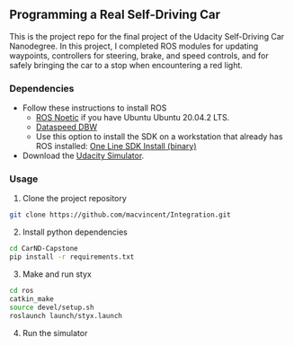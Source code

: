 ## Programming a Real Self-Driving Car
This is the project repo for the final project of the Udacity Self-Driving Car Nanodegree. In this project, I completed ROS modules for updating waypoints, controllers for steering, brake, and speed controls, and for safely bringing the car to a stop when encountering a red light.

### Dependencies

* Follow these instructions to install ROS
  * [ROS Noetic](http://wiki.ros.org/kinetic/Installation/Ubuntu) if you have Ubuntu Ubuntu 20.04.2 LTS.
  * [Dataspeed DBW](https://bitbucket.org/DataspeedInc/dbw_mkz_ros)
  * Use this option to install the SDK on a workstation that already has ROS installed: [One Line SDK Install (binary)](https://bitbucket.org/DataspeedInc/dbw_mkz_ros/src/81e63fcc335d7b64139d7482017d6a97b405e250/ROS_SETUP.md?fileviewer=file-view-default)
* Download the [Udacity Simulator](https://github.com/udacity/CarND-Capstone/releases).

### Usage

1. Clone the project repository
```bash
git clone https://github.com/macvincent/Integration.git
```

2. Install python dependencies
```bash
cd CarND-Capstone
pip install -r requirements.txt
```
3. Make and run styx
```bash
cd ros
catkin_make
source devel/setup.sh
roslaunch launch/styx.launch
```
4. Run the simulator